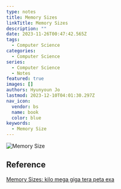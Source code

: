 ```yaml
---
type: notes
title: Memory Sizes
linkTitle: Memory Sizes
description: ""
date: 2023-11-26T00:47:42.565Z
tags:
  - Computer Science
categories:
  - Computer Science
series:
  - Computer Science
  - Notes
featured: true
images: []
authors: Hyunyoun Jo
lastmod: 2023-12-10T04:01:30.297Z
nav_icon:
  vendor: bs
  name: book
  color: blue
keywords:
  - Memory Size
---
```


![Memory Size](/notes/memory-sizes-to-yotta.png?width=512px "https://cryptosmith.com/2013/10/18/memory-sizes-kilo-mega-giga-tera-peta-exa/")

## Reference

[Memory Sizes: kilo mega giga tera peta exa](https://cryptosmith.com/2013/10/18/memory-sizes-kilo-mega-giga-tera-peta-exa/)
